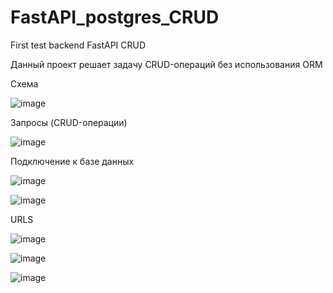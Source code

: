 # FastAPI_postgres_CRUD
First test backend FastAPI CRUD

Данный проект решает задачу CRUD-операций без использования ORM

Схема

![image](https://github.com/Ireal-ai/FastAPI_postgres_CRUD/assets/82309024/3092df7c-2853-4207-af1b-28f7e8749155)

Запросы (CRUD-операции)

![image](https://github.com/Ireal-ai/FastAPI_postgres_CRUD/assets/82309024/329428af-8851-4cd7-b018-30515f986bab)

Подключение к базе данных

![image](https://github.com/Ireal-ai/FastAPI_postgres_CRUD/assets/82309024/ffa06a3b-4822-479c-89f5-ff369eabe181)

![image](https://github.com/Ireal-ai/FastAPI_postgres_CRUD/assets/82309024/26ebe5a1-3a75-4fc7-a5b9-0be6ea6f2023)

URLS

![image](https://github.com/Ireal-ai/FastAPI_postgres_CRUD/assets/82309024/8e59b9ac-8e52-45ad-aa82-84a9cedd3ef7)

![image](https://github.com/Ireal-ai/FastAPI_postgres_CRUD/assets/82309024/a17c2b0a-9aef-48fc-96bc-041ae9ed6ed4)

![image](https://github.com/Ireal-ai/FastAPI_postgres_CRUD/assets/82309024/c6c2fd8e-054e-4023-ab26-d6d5dd91eee9)
